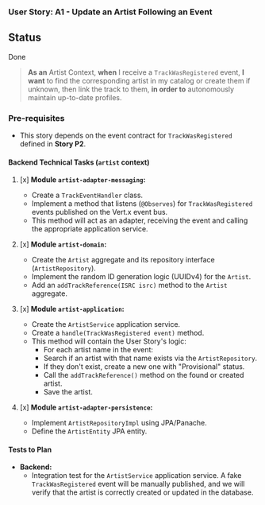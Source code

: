 ### User Story: A1 - Update an Artist Following an Event

## Status
Done

> **As an** Artist Context, **when** I receive a `TrackWasRegistered` event, **I want** to find the corresponding artist in my catalog or create them if unknown, then link the track to them, **in order to** autonomously maintain up-to-date profiles.

### Pre-requisites
*   This story depends on the event contract for `TrackWasRegistered` defined in **Story P2**.

#### Backend Technical Tasks (`artist` context)

1.  [x] **Module `artist-adapter-messaging`:**
    *   Create a `TrackEventHandler` class.
    *   Implement a method that listens (`@Observes`) for `TrackWasRegistered` events published on the Vert.x event bus.
    *   This method will act as an adapter, receiving the event and calling the appropriate application service.

2.  [x] **Module `artist-domain`:**
    *   Create the `Artist` aggregate and its repository interface (`ArtistRepository`).
    *   Implement the random ID generation logic (UUIDv4) for the `Artist`.
    *   Add an `addTrackReference(ISRC isrc)` method to the `Artist` aggregate.

3.  [x] **Module `artist-application`:**
    *   Create the `ArtistService` application service.
    *   Create a `handle(TrackWasRegistered event)` method.
    *   This method will contain the User Story's logic:
        *   For each artist name in the event:
        *   Search if an artist with that name exists via the `ArtistRepository`.
        *   If they don't exist, create a new one with "Provisional" status.
        *   Call the `addTrackReference()` method on the found or created artist.
        *   Save the artist.

4.  [x] **Module `artist-adapter-persistence`:**
    *   Implement `ArtistRepositoryImpl` using JPA/Panache.
    *   Define the `ArtistEntity` JPA entity.

#### Tests to Plan

*   **Backend:**
    *   Integration test for the `ArtistService` application service. A fake `TrackWasRegistered` event will be manually published, and we will verify that the artist is correctly created or updated in the database. 